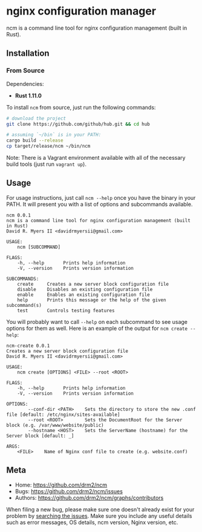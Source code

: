 # nginx configuration manager

ncm is a command line tool for nginx configuration management (built in Rust).


## Installation

### From Source

Dependencies:

- **Rust 1.11.0**

To install `ncm` from source, just run the following commands:

```bash
# download the project
git clone https://github.com/github/hub.git && cd hub

# assuming `~/bin` is in your PATH:
cargo build --release
cp target/release/ncm ~/bin/ncm
```

Note: There is a Vagrant environment available with all of the necessary build tools (just run `vagrant up`).


## Usage

For usage instructions, just call `ncm --help` once you have the binary in your PATH. It will present you with a list of options and subcommands available.

```
ncm 0.0.1
ncm is a command line tool for nginx configuration management (built in Rust)
David R. Myers II <davidrmyersii@gmail.com>

USAGE:
    ncm [SUBCOMMAND]

FLAGS:
    -h, --help       Prints help information
    -V, --version    Prints version information

SUBCOMMANDS:
    create     Creates a new server block configuration file
    disable    Disables an existing configuration file
    enable     Enables an existing configuration file
    help       Prints this message or the help of the given subcommand(s)
    test       Controls testing features
```

You will probably want to call `--help` on each subcommand to see usage options for them as well. Here is an example of the output for `ncm create --help`:

```
ncm-create 0.0.1
Creates a new server block configuration file
David R. Myers II <davidrmyersii@gmail.com>

USAGE:
    ncm create [OPTIONS] <FILE> --root <ROOT>

FLAGS:
    -h, --help       Prints help information
    -V, --version    Prints version information

OPTIONS:
        --conf-dir <PATH>    Sets the directory to store the new .conf file [default: /etc/nginx/sites-available]
        --root <ROOT>        Sets the DocumentRoot for the Server block (e.g. /var/www/website/public)
        --hostname <HOST>    Sets the ServerName (hostname) for the Server block [default: _]

ARGS:
    <FILE>    Name of Nginx conf file to create (e.g. website.conf)
```


## Meta

- Home: <https://github.com/drm2/ncm>
- Bugs: <https://github.com/drm2/ncm/issues>
- Authors: <https://github.com/drm2/ncm/graphs/contributors>

When filing a new bug, please make sure one doesn't already exist for your problem by [searching the issues](https://github.com/drm2/ncm/issues). Make sure you include any useful details such as error messages, OS details, ncm version, Nginx version, etc.

